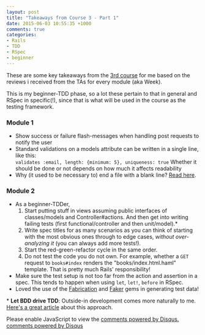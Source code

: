 ```yaml
---
layout: post
title: "Takeaways from Course 3 - Part 1"
date: 2015-06-03 10:55:35 +1000
comments: true
categories:
- Rails
- TDD
- RSpec
- beginner
---
```

These are some key takeaways from the [3rd course](http://www.gotealeaf.com/curriculum#!production-apps) for me based on the reviews i received from the TAs for every module (aka Week).

This is my beginner-TDD phase, so a lot these pertain to that in general and RSpec in specific(!), since that is what will be used in the course as the testing framework.

<!--more-->

### Module 1
* Show success or failure flash-messages when handling post requests to notify the user
* Standard validations on a models attribute can be written in a single line, like this:  
```validates :email, length: {minimum: 5}, uniqueness: true```
Whether it should be done or not depends on how much it affects readability
* Why (it used to be necessary to) end a file with a blank line? [Read here](http://stackoverflow.com/questions/729692/why-should-files-end-with-a-newline).

### Module 2
* As a beginner-TDDer,
  1. Start putting stuff in views assuming public interfaces of classes/models and Controller#actions. And then get into writing failing tests (first functional/controller and then unit/model).*
  2. Write spec titles for as many scenarios as you can think of starting with the most obvious ones through to edge cases, *without over-analyzing it* (you can always add more tests!).
  3. Start the red-green-refactor cycle in the same order.  
  4. Do not test the code you do not own. For example, whether a `GET` request to `books#index` renders the "books/index.html.haml" template. That is pretty much Rails' responsibility!  
* Make sure the test setup is not too far from the action and assertion in a spec. This tends to happen when using `let`, `let!`, `before` in RSpec.  
* Loved the use of the [Fabrication](http://www.fabricationgem.org/) and [Faker](https://github.com/stympy/faker) gems in generating test data!  

\* **Let BDD drive TDD**: Outside-in development comes more naturally to me. [Here's a great article](http://webuild.envato.com/blog/making-the-most-of-bdd-part-1/) about this approach.



<div id="disqus_thread"></div>
<script type="text/javascript">
    /* * * CONFIGURATION VARIABLES: EDIT BEFORE PASTING INTO YOUR WEBPAGE * * */
    var disqus_shortname = 'ppjgithubio'; // required: replace example with your forum shortname

    /* * * DON'T EDIT BELOW THIS LINE * * */
    (function() {
        var dsq = document.createElement('script'); dsq.type = 'text/javascript'; dsq.async = true;
        dsq.src = '//' + disqus_shortname + '.disqus.com/embed.js';
        (document.getElementsByTagName('head')[0] || document.getElementsByTagName('body')[0]).appendChild(dsq);
    })();
</script>
<noscript>Please enable JavaScript to view the <a href="http://disqus.com/?ref_noscript">comments powered by Disqus.</a></noscript>
<a href="http://disqus.com" class="dsq-brlink">comments powered by <span class="logo-disqus">Disqus</span></a>
